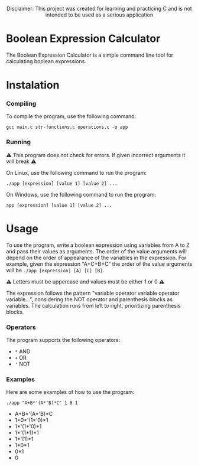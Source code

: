 <p align="center"> Disclaimer: This project was created for learning and practicing C and is not intended to be used as a serious application </p>

# Boolean Expression Calculator
The Boolean Expression Calculator is a simple command line tool for calculating boolean expressions.
# Instalation
### Compiling
To compile the program, use the following command:

`gcc main.c str-functions.c operations.c -o app`
### Running
:warning: This program does not check for errors. If given incorrect arguments it will break :warning:

On Linux, use the following command to run the program:

`./app [expression] [value 1] [value 2] ...`

On Windows, use the following command to run the program:

`app [expression] [value 1] [value 2] ...`
# Usage
To use the program, write a boolean expression using variables from A to Z and pass their values as arguments. The order of the value arguments will depend on the order of appearance of the variables in the expression.
 For example, given the expression "A+C+B+C" the order of the value arguments will be `./app [expression] [A] [C] [B]`.

:warning: Letters must be uppercase and values must be either 1 or 0 :warning:

The expression follows the pattern "variable operator variable operator variable...", considering the NOT operator and parenthesis blocks as variables. The calculation runs from left to right, prioritizing parenthesis blocks.

### Operators

The program supports the following operators:

- `*` AND
- `+` OR
- `'` NOT

### Examples

Here are some examples of how to use the program:

`./app "A+B*'(A*'B)*C" 1 0 1`
- A+B*'(A*'B)*C
- 1+0*'(1*'0)*1
- 1*'(1*'0)*1
- 1*'(1*1)*1
- 1*'(1)*1
- 1\*0\*1
- 0*1
- 0


